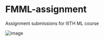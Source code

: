 # FMML-assignment
Assignment submissions for IIITH ML course

![image](https://user-images.githubusercontent.com/72307306/192271727-371155fe-a087-4af4-944c-787ed8543560.png)
